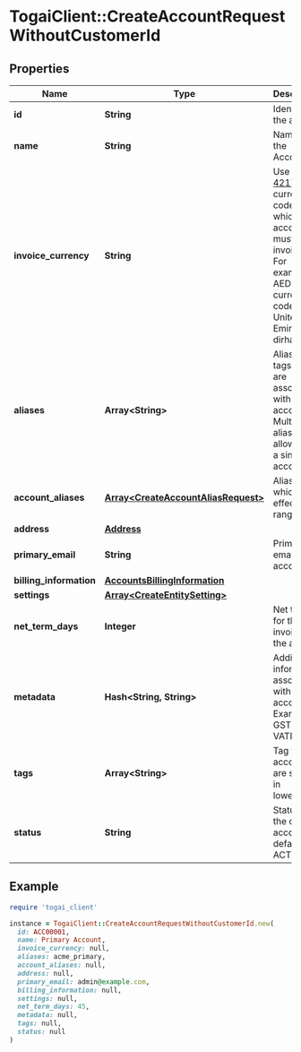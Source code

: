 # TogaiClient::CreateAccountRequestWithoutCustomerId

## Properties

| Name | Type | Description | Notes |
| ---- | ---- | ----------- | ----- |
| **id** | **String** | Identifier of the account |  |
| **name** | **String** | Name of the Account |  |
| **invoice_currency** | **String** | Use [ISO 4217](https://en.wikipedia.org/wiki/ISO_4217) currency code in which the account must be invoiced.   For example: AED is the currency code for United Arab Emirates dirham.  | [optional] |
| **aliases** | **Array&lt;String&gt;** | Aliases are tags that are associated with an account. Multiple aliases are allowed for a single account. | [optional] |
| **account_aliases** | [**Array&lt;CreateAccountAliasRequest&gt;**](CreateAccountAliasRequest.md) | Aliases which effective range | [optional] |
| **address** | [**Address**](Address.md) |  | [optional] |
| **primary_email** | **String** | Primary email of the account | [optional] |
| **billing_information** | [**AccountsBillingInformation**](AccountsBillingInformation.md) |  | [optional] |
| **settings** | [**Array&lt;CreateEntitySetting&gt;**](CreateEntitySetting.md) |  | [optional] |
| **net_term_days** | **Integer** | Net term for the invoices of the account | [optional] |
| **metadata** | **Hash&lt;String, String&gt;** | Additional information associated with the account. Example: GSTN, VATN  | [optional] |
| **tags** | **Array&lt;String&gt;** | Tag for accounts are stored in lowercase | [optional] |
| **status** | **String** | Status of the created account defaults to ACTIVE | [optional] |

## Example

```ruby
require 'togai_client'

instance = TogaiClient::CreateAccountRequestWithoutCustomerId.new(
  id: ACC00001,
  name: Primary Account,
  invoice_currency: null,
  aliases: acme_primary,
  account_aliases: null,
  address: null,
  primary_email: admin@example.com,
  billing_information: null,
  settings: null,
  net_term_days: 45,
  metadata: null,
  tags: null,
  status: null
)
```


